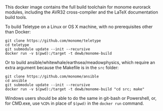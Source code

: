 
This docker image contains the full build toolchain for monome eurorack modules, including 
the AVR32 cross-compiler and the LaTeX documentation build tools.

To build Teletype on a Linux or OS X machine, with no prerequisites other than Docker:

```
git clone https://github.com/monome/teletype
cd teletype
git submodule update --init --recursive
docker run -v $(pwd):/target -t dewb/monome-build 
```

Or to build ansible/whitewhale/earthsea/meadowphysics, which require an extra argument because the Makefile is in the `src` folder:
```
git clone https://github.com/monome/ansible
cd ansible
git submodule update --init --recursive
docker run -v $(pwd):/target -t dewb/monome-build "cd src; make"
```

Windows users should be able to do the same in git-bash or Powershell, or, for 
CMD.exe, use `%CD%` in place of `$(pwd)` in the `docker run` command.